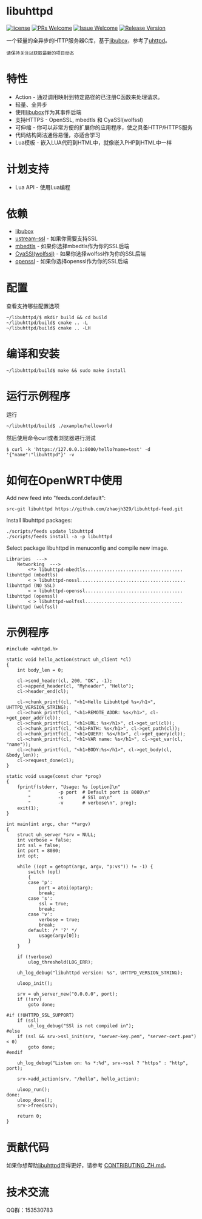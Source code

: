 # libuhttpd

[1]: https://img.shields.io/badge/license-LGPL2-brightgreen.svg?style=plastic
[2]: /LICENSE
[3]: https://img.shields.io/badge/PRs-welcome-brightgreen.svg?style=plastic
[4]: https://github.com/zhaojh329/libuhttpd/pulls
[5]: https://img.shields.io/badge/Issues-welcome-brightgreen.svg?style=plastic
[6]: https://github.com/zhaojh329/libuhttpd/issues/new
[7]: https://img.shields.io/badge/release-2.0.0-blue.svg?style=plastic
[8]: https://github.com/zhaojh329/libuhttpd/releases

[![license][1]][2]
[![PRs Welcome][3]][4]
[![Issue Welcome][5]][6]
[![Release Version][7]][8]

[libubox]: https://git.openwrt.org/?p=project/libubox.git
[uhttpd]: https://git.openwrt.org/?p=project/uhttpd.git
[ustream-ssl]: https://git.openwrt.org/?p=project/ustream-ssl.git
[openssl]: https://github.com/openssl/openssl
[mbedtls]: https://github.com/ARMmbed/mbedtls
[CyaSSl(wolfssl)]: https://github.com/wolfSSL/wolfssl

一个轻量的全异步的HTTP服务器C库，基于[libubox]，参考了[uhttpd]。

`请保持关注以获取最新的项目动态`

# 特性
* Action - 通过调用映射到特定路径的已注册C函数来处理请求。
* 轻量、全异步
* 使用[libubox]作为其事件后端
* 支持HTTPS - OpenSSL, mbedtls 和 CyaSSl(wolfssl)
* 可伸缩 - 你可以非常方便的扩展你的应用程序，使之具备HTTP/HTTPS服务
* 代码结构简洁通俗易懂，亦适合学习
* Lua模板 - 嵌入LUA代码到HTML中，就像嵌入PHP到HTML中一样

# 计划支持
* Lua API - 使用Lua编程

# 依赖
* [libubox]
* [ustream-ssl] - 如果你需要支持SSL
* [mbedtls] - 如果你选择mbedtls作为你的SSL后端
* [CyaSSl(wolfssl)] - 如果你选择wolfssl作为你的SSL后端
* [openssl] - 如果你选择openssl作为你的SSL后端

# 配置
查看支持哪些配置选项

	~/libuhttpd/$ mkdir build && cd build
	~/libuhttpd/build$ cmake .. -L
	~/libuhttpd/build$ cmake .. -LH

# 编译和安装

	~/libuhttpd/build$ make && sudo make install

# 运行示例程序
运行

	~/libuhttpd/build$ ./example/helloworld
	
然后使用命令curl或者浏览器进行测试

	$ curl -k 'https://127.0.0.1:8000/hello?name=test' -d '{"name":"libuhttpd"}' -v

# 如何在OpenWRT中使用
Add new feed into "feeds.conf.default":

    src-git libuhttpd https://github.com/zhaojh329/libuhttpd-feed.git

Install libuhttpd packages:

    ./scripts/feeds update libuhttpd
    ./scripts/feeds install -a -p libuhttpd

Select package libuhttpd in menuconfig and compile new image.

    Libraries  --->
        Networking  --->
            <*> libuhttpd-mbedtls.................................... libuhttpd (mbedtls)
            < > libuhttpd-nossl....................................... libuhttpd (NO SSL)
            < > libuhttpd-openssl.................................... libuhttpd (openssl)
            < > libuhttpd-wolfssl.................................... libuhttpd (wolfssl)

# 示例程序
```
#include <uhttpd.h>

static void hello_action(struct uh_client *cl)
{
    int body_len = 0;

    cl->send_header(cl, 200, "OK", -1);
    cl->append_header(cl, "Myheader", "Hello");
    cl->header_end(cl);

    cl->chunk_printf(cl, "<h1>Hello Libuhttpd %s</h1>", UHTTPD_VERSION_STRING);
    cl->chunk_printf(cl, "<h1>REMOTE_ADDR: %s</h1>", cl->get_peer_addr(cl));
    cl->chunk_printf(cl, "<h1>URL: %s</h1>", cl->get_url(cl));
    cl->chunk_printf(cl, "<h1>PATH: %s</h1>", cl->get_path(cl));
    cl->chunk_printf(cl, "<h1>QUERY: %s</h1>", cl->get_query(cl));
    cl->chunk_printf(cl, "<h1>VAR name: %s</h1>", cl->get_var(cl, "name"));
    cl->chunk_printf(cl, "<h1>BODY:%s</h1>", cl->get_body(cl, &body_len));
    cl->request_done(cl);
}

static void usage(const char *prog)
{
    fprintf(stderr, "Usage: %s [option]\n"
        "          -p port  # Default port is 8080\n"
        "          -s       # SSl on\n"
        "          -v       # verbose\n", prog);
    exit(1);
}

int main(int argc, char **argv)
{
    struct uh_server *srv = NULL;
    int verbose = false;
    int ssl = false;
    int port = 8080;
    int opt;

    while ((opt = getopt(argc, argv, "p:vs")) != -1) {
        switch (opt)
        {
        case 'p':
            port = atoi(optarg);
            break;
        case 's':
            ssl = true;
            break;
        case 'v':
            verbose = true;
            break;
        default: /* '?' */
            usage(argv[0]);
        }
    }

    if (!verbose)
        ulog_threshold(LOG_ERR);
    
    uh_log_debug("libuhttpd version: %s", UHTTPD_VERSION_STRING);

    uloop_init();

    srv = uh_server_new("0.0.0.0", port);
    if (!srv)
        goto done;

#if (!UHTTPD_SSL_SUPPORT)
    if (ssl)
        uh_log_debug("SSl is not compiled in");
#else
    if (ssl && srv->ssl_init(srv, "server-key.pem", "server-cert.pem") < 0)
        goto done;
#endif

    uh_log_debug("Listen on: %s *:%d", srv->ssl ? "https" : "http", port);

    srv->add_action(srv, "/hello", hello_action);
    
    uloop_run();
done:
    uloop_done();
    srv->free(srv);
    
    return 0;
}
```

# 贡献代码
如果你想帮助[libuhttpd](https://github.com/zhaojh329/libuhttpd)变得更好，请参考
[CONTRIBUTING_ZH.md](https://github.com/zhaojh329/libuhttpd/blob/master/CONTRIBUTING_ZH.md)。

# 技术交流
QQ群：153530783
